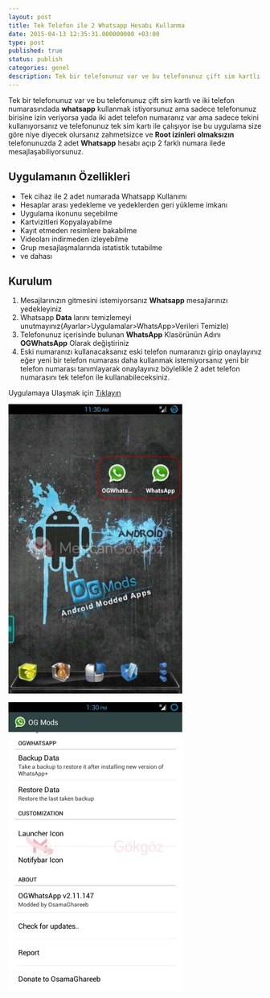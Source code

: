 ```yaml
---
layout: post
title: Tek Telefon ile 2 Whatsapp Hesabı Kullanma
date: 2015-04-13 12:35:31.000000000 +03:00
type: post
published: true
status: publish
categories: genel
description: Tek bir telefonunuz var ve bu telefonunuz çift sim kartlı ve iki telefon numarasındada whatsapp kullanmak istiyorsunuz ama sadece telefonunuz
---
```

Tek bir telefonunuz var ve bu telefonunuz çift sim kartlı ve iki telefon numarasındada **whatsapp** kullanmak istiyorsunuz ama sadece telefonunuz birisine izin veriyorsa yada iki adet telefon numaranız var ama sadece tekini kullanıyorsanız ve telefonunuz tek sim kartı ile çalışıyor ise bu uygulama size göre niye diyecek olursanız zahmetsizce ve **Root izinleri olmaksızın** telefonunuzda 2 adet **Whatsapp** hesabı açıp 2 farklı numara ilede mesajlaşabiliyorsunuz.

## Uygulamanın Özellikleri

- Tek cihaz ile 2 adet numarada Whatsapp Kullanımı
- Hesaplar arası yedekleme ve yedeklerden geri yükleme imkanı
- Uygulama ikonunu seçebilme
- Kartvizitleri Kopyalayabilme
- Kayıt etmeden resimlere bakabilme
- Videoları indirmeden izleyebilme
- Grup mesajlaşmalarında istatistik tutabilme
- ve dahası

## Kurulum

1. Mesajlarınızın gitmesini istemiyorsanız **Whatsapp** mesajlarınızı yedekleyiniz
2. Whatsapp **Data** larını temizlemeyi unutmayınız(Ayarlar\>Uygulamalar\>WhatsApp\>Verileri Temizle)
3. Telefonunuz içerisinde bulunan **WhatsApp** Klasörünün Adını **OGWhatsApp** Olarak değiştiriniz
4. Eski numaranızı kullanacaksanız eski telefon numaranızı girip onaylayınız eğer yeni bir telefon numarası daha kullanmak istemiyorsanız yeni bir telefon numarası tanımlayarak onaylayınız böylelikle 2 adet telefon numarasını tek telefon ile kullanabileceksiniz.

Uygulamaya Ulaşmak için [Tıklayın](http://ogwhatsapp.en.uptodown.com/android)

![cokluwhatsapp1](/assets/cokluwhatsapp1-e1428706239835.jpg)

![cokluwhatsapp](/assets/cokluwhatsapp-e1428706179610.png)
